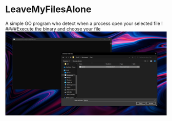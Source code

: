 # LeaveMyFilesAlone
A simple GO program who detect when a process open your selected file !
####Execute the binary and choose your file
![image info](img/Screenshot_57.png)
